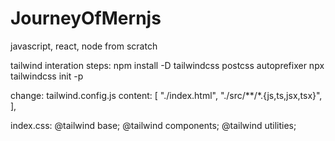 # JourneyOfMernjs
javascript, react, node  from scratch




tailwind interation steps:
npm install -D tailwindcss postcss autoprefixer
npx tailwindcss init -p

change:
tailwind.config.js
 content: [
    "./index.html",
    "./src/**/*.{js,ts,jsx,tsx}",
  ],

index.css:
@tailwind base;
@tailwind components;
@tailwind utilities;

